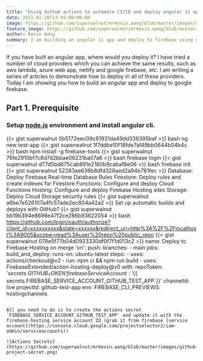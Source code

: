 ```yaml
---
title: "Using Github actions to automate CI/CD and deploy angular 11 apps to firebase"
date: 2021-01-28T13:45:06+06:00
image: https://github.com/superwalnut/mrkevin.wang/blob/master/images/md-gist.png
feature_image: https://github.com/superwalnut/mrkevin.wang/blob/master/images/md-gist-feature.png
author: Kevin Wang
summary: I am building an angular 11 app and deploy to firebase using github actions to automate this process.
---
```


If you have built an angular app, where would you deploy it? I have tried a number of cloud providers which you can achieve the same results, such as aws lambda, azure web app, netlify and google firebase, etc. I am writing a series of articles to demonstrate how to deploy in all of these providers. Today I am showing you how to build an angular app and deploy to google firebase.

## Part 1. Prerequisite

### Setup [node.js](https://nodejs.org/en/download/) environment and install angular cli.

{{< gist superwalnut 0b5172eec09c81931da49dd338395baf >}} bash
ng new test-app
{{< gist superwalnut 1f7ddbe10f18fde7af49bb0644b04b4c >}} bash
npm install -g firebase-tools
{{< gist superwalnut 76fe2910bf7c8d7d2bbae06231ba07a6 >}} bash
firebase login
{{< gist superwalnut d77d5bd675cab891e2160b9cabaf8e06 >}} bash
firebase init
{{< gist superwalnut 52283ae636b8dfd328aed2a94b781fec >}}
Database: Deploy Firebase Real-time Database Rules
Firestore: Deploy rules and create indexes for Firestore
Functions: Configure and deploy Cloud Functions
Hosting: Configure and deploy Firebase Hosting sites
Storage: Deploy Cloud Storage security rules
{{< gist superwalnut a6be7e526107a4fc57ade2ec804a42a2 >}}
 Set up automatic builds and deploys with GitHub?
{{< gist superwalnut bb19b394e8698e47f2ce286b93622054 >}} bash
https://github.com/login/oauth/authorize?client_id=xxxxxxxxxx&state=xxxxxx&redirect_uri=http%3A%2F%2Flocalhost%3A9005&scope=read%3Auser%20repo%20public_repo
{{< gist superwalnut 078e5f77b04d0923330df0f7f1d013c2 >}}
name: Deploy to Firebase Hosting on merge
'on':
  push:
    branches:
      - main
jobs:
  build_and_deploy:
    runs-on: ubuntu-latest
    steps:
      - uses: actions/checkout@v2
      - run: npm ci && npm run build
      - uses: FirebaseExtended/action-hosting-deploy@v0
        with:
          repoToken: '${{ secrets.GITHUB_TOKEN }}'
          firebaseServiceAccount: '${{ secrets.FIREBASE_SERVICE_ACCOUNT_GITHUB_TEST_APP }}'
          channelId: live
          projectId: github-test-app
        env:
          FIREBASE_CLI_PREVIEWS: hostingchannels
```

All you need to do is to create the actions secret `FIREBASE_SERVICE_ACCOUNT_GITHUB_TEST_APP` and update it with the firebase-hosting service account ID (grab it from firebase [service account](https://console.cloud.google.com/projectselector2/iam-admin/serviceaccounts))

![Actions Secrets](https://github.com/superwalnut/mrkevin.wang/blob/master/images/github-project-secret.png)

